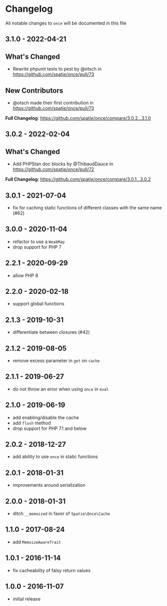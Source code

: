 # Changelog

All notable changes to `once` will be documented in this file

## 3.1.0 - 2022-04-21

## What's Changed

- Rewrite phpunit tests to pest by @otsch in https://github.com/spatie/once/pull/73

## New Contributors

- @otsch made their first contribution in https://github.com/spatie/once/pull/73

**Full Changelog**: https://github.com/spatie/once/compare/3.0.2...3.1.0

## 3.0.2 - 2022-02-04

## What's Changed

- Add PHPStan doc blocks by @ThibaudDauce in https://github.com/spatie/once/pull/72

**Full Changelog**: https://github.com/spatie/once/compare/3.0.1...3.0.2

## 3.0.1 - 2021-07-04

- fix for caching static functions of different classes with the same name (#62)

## 3.0.0 - 2020-11-04

- refactor to use a `WeakMap`
- drop support for PHP 7

## 2.2.1 - 2020-09-29

- allow PHP 8

## 2.2.0 - 2020-02-18

- support global functions

## 2.1.3 - 2019-10-31

- differentiate between closures (#42)

## 2.1.2 - 2019-08-05

- remove excess parameter in `get` on `cache`

## 2.1.1 - 2019-06-27

- do not throw an error when using `once` in `eval`

## 2.1.0 - 2019-06-19

- add enabling/disable the cache
- add `flush` method
- drop support for PHP 7.1 and below

## 2.0.2 - 2018-12-27

- add ability to use `once` in static functions

## 2.0.1 - 2018-01-31

- improvements around serialization

## 2.0.0 - 2018-01-31

- ditch `__memoized` in favor of `Spatie\Once\Cache`

## 1.1.0 - 2017-08-24

- add `MemoizeAwareTrait`

## 1.0.1 - 2016-11-14

- fix cacheability of falsy return values

## 1.0.0 - 2016-11-07

- initial release
